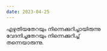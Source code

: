 ```yaml
---
date: 2023-04-25
---
```


എഴുതിയതേറയും നിന്നെക്കുറിച്ചായിരുന്നു  
വേദനിച്ചതേറയും നിന്നെക്കുറിച്ച്  
തന്നെയാരുന്നു.  

